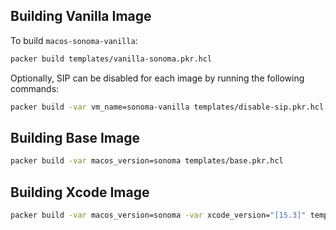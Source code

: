 ## Building Vanilla Image

To build `macos-sonoma-vanilla`:

```bash
packer build templates/vanilla-sonoma.pkr.hcl
```

Optionally, SIP can be disabled for each image by running the following commands:

```bash
packer build -var vm_name=sonoma-vanilla templates/disable-sip.pkr.hcl
```

## Building Base Image

```bash
packer build -var macos_version=sonoma templates/base.pkr.hcl
```

## Building Xcode Image

```bash
packer build -var macos_version=sonoma -var xcode_version="[15.3]" templates/xcode.pkr.hcl
```